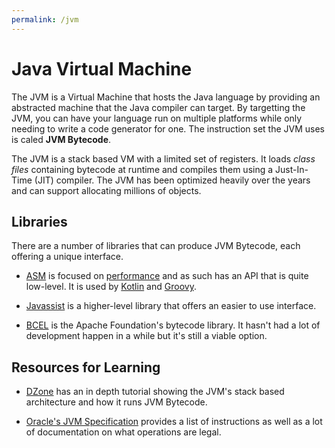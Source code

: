 ```yaml
---
permalink: /jvm
---
```


# Java Virtual Machine

The JVM is a Virtual Machine that hosts the Java language by providing an abstracted
machine that the Java compiler can target. By targetting the JVM, you can have your
language run on multiple platforms while only needing to write a code generator for one.
The instruction set the JVM uses is caled **JVM Bytecode**.

The JVM is a stack based VM with a limited set of registers. It loads _class files_ 
containing bytecode at runtime and compiles them using a Just-In-Time (JIT) compiler.
The JVM has been optimized heavily over the years and can support allocating millions
of objects. 

## Libraries

There are a number of libraries that can produce JVM Bytecode, each offering a unique
interface.

* [ASM](https://asm.ow2.io/) is focused on [performance](https://asm.ow2.io/performance.html) and as such has an API that is quite low-level. It is used by [Kotlin](https://github.com/JetBrains/kotlin/tree/master/compiler/backend/src/org/jetbrains/kotlin/codegen) and [Groovy](https://github.com/apache/groovy/blob/GROOVY_2_4_15/src/main/org/codehaus/groovy/classgen/AsmClassGenerator.java).

* [Javassist](https://www.javassist.org/) is a higher-level library that offers an easier to use interface.

* [BCEL](http://commons.apache.org/proper/commons-bcel/) is the Apache Foundation's bytecode library. It hasn't had a lot of development happen in a while but it's still a viable option.


## Resources for Learning

* [DZone](https://dzone.com/articles/introduction-to-java-bytecode) has an in depth tutorial showing the JVM's stack based architecture and how it runs JVM Bytecode.

* [Oracle's JVM Specification](https://docs.oracle.com/javase/specs/jvms/se14/html/jvms-6.html) provides a list of instructions as well as a lot of documentation on what operations are legal.
